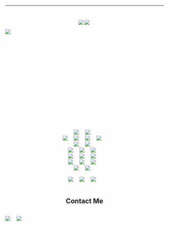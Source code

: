 <br />
<hr />
<br />
<div style="display: flex; align-items: center; justify-content: center;">
  <img
    align="left"
    src="https://github-readme-stats.vercel.app/api?username=ceosss&hide=contribs,prs&count_private=true&show_icons=true&theme=merko&title_color=00feca&text_color=a5d8f3&icon_color=00feca&hide_border=true"
  />

  <img
    align="left"
    src="https://github-readme-stats.vercel.app/api/top-langs/?username=ceosss&show_icons=true&theme=merko&title_color=00feca&text_color=a5d8f3&icon_color=00feca&hide_border=true"
  />
</div>
<div>
  <img
    align="left"
    src="https://github-readme-stats.vercel.app/api/pin/?username=ceosss&repo=news-app&show_icons=true&theme=merko&title_color=00feca&text_color=a5d8f3&icon_color=00feca&hide_border=true"
  />
</div>
<br />
<br />
<br />
<br />
<br />
<br />
<br />
<br />
<br />
<br />
<br />
<br />
<br />
<br />
<br />
<br />
<br />
<br />
<div>
  <p align="center">
    <img
      src="https://img.shields.io/badge/C++-LANGUAGE-blue.svg?style=for-the-badge&logo=cpp"
    />&nbsp;&nbsp;&nbsp;&nbsp;
    <img
      src="https://img.shields.io/badge/-DATA%20STRUCTURES%20AND%20ALGORITHM-black?logo=puppet&logoColor=white&style=for-the-badge"
    />&nbsp;&nbsp;&nbsp;&nbsp;
    <br />
    <img
      src="https://img.shields.io/badge/-HTML5-E34F26?style=for-the-badge&logo=html5&logoColor=white"
    />&nbsp;&nbsp;&nbsp;&nbsp;
    <img
      src="https://img.shields.io/badge/-CSS3-1572B6?style=for-the-badge&logo=css3"
    />&nbsp;&nbsp;&nbsp;&nbsp;
    <img
      src="https://img.shields.io/badge/-SASS-CC6699?logo=sass&logoColor=white&style=for-the-badge"
    />&nbsp;&nbsp;&nbsp;&nbsp;
    <img
      src="http://img.shields.io/badge/-JavaScript-black?style=for-the-badge&logo=javascript"
    />&nbsp;&nbsp;&nbsp;&nbsp;
    <br />
    <img
      src="https://img.shields.io/badge/-Nodejs-339933?style=for-the-badge&logo=Node.js&logoColor=white"
    />&nbsp;&nbsp;&nbsp;&nbsp;
    <img
      src="https://img.shields.io/badge/EXPRESS%20JS-FRAMEWORK-blue.svg?style=for-the-badge&logo=express"
    />&nbsp;&nbsp;&nbsp;&nbsp;
    <br />
    <img
      src="https://img.shields.io/badge/-React-61DAFB?style=for-the-badge&logo=react&logoColor=black"
    />&nbsp;&nbsp;&nbsp;&nbsp;
    <img
      src="https://img.shields.io/badge/-REDUX-764ABC?logo=redux&logoColor=white&style=for-the-badge&logoColor=white"
    />&nbsp;&nbsp;&nbsp;&nbsp;
    <img
      src="https://img.shields.io/badge/-Gatsby-663399?logo=gatsby&logoColor=white&style=for-the-badge"
    />&nbsp;&nbsp;&nbsp;&nbsp;
    <br />
    <img
      src="https://img.shields.io/badge/-FIREBASE-FFCA28?logo=firebase&logoColor=white&style=for-the-badge"
    />&nbsp;&nbsp;&nbsp;&nbsp;
    <img
      src="https://img.shields.io/badge/-MongoDB-47A248?style=for-the-badge&logo=mongodb&logoColor=white"
    />&nbsp;&nbsp;&nbsp;&nbsp;
    <img
      src="https://img.shields.io/badge/-mySQL-4479A1?logo=mysql&logoColor=white&style=for-the-badge"
    />&nbsp;&nbsp;&nbsp;&nbsp;
    <br />
    <img
      src="https://img.shields.io/badge/-Git-F05032?style=for-the-badge&logo=git&logoColor=white"
    />&nbsp;&nbsp;&nbsp;&nbsp;
    <img
      src="https://img.shields.io/badge/-GitHub-181717?style=for-the-badge&logo=github"
    />&nbsp;&nbsp;&nbsp;&nbsp;
    <img
      src="https://img.shields.io/badge/-gitlab-FCA23A?logo=gitlab&logoColor=white&style=for-the-badge"
    />&nbsp;&nbsp;&nbsp;&nbsp;
    <br />
    <img
      src="https://img.shields.io/badge/-Heroku-430098?logo=heroku&logoColor=white&style=for-the-badge"
    />&nbsp;&nbsp;&nbsp;&nbsp;
    <img
      src="https://img.shields.io/badge/-Vercel-black?logo=vercel&logoColor=white&style=for-the-badge"
    />&nbsp;&nbsp;&nbsp;&nbsp;
    <br />
    <br />
    <img
      src="https://img.shields.io/badge/OS-Ubuntu%2020.04%20LTS-informational?style=for-the-badge&logo=ubuntu&logoColor=white"
    />&nbsp;&nbsp;&nbsp;&nbsp;
    <img
      src="https://img.shields.io/badge/Editor-VSCode-blue?style=for-the-badge&logo=visual-studio-code&logoColor=white"
    />&nbsp;&nbsp;&nbsp;&nbsp;
    <img
      src="https://img.shields.io/badge/OS-Windows%2010-informational?style=for-the-badge&logo=windows&logoColor=white"
    />&nbsp;&nbsp;&nbsp;&nbsp;
    <br />
    <br />
    </p>
  </div>
  <div>
    <p align="center">
    <h2 align="center">Contact Me</h2>
    <br />
    <a target="blank"href="https://www.linkedin.com/in/ceosss/"><img src="https://img.shields.io/badge/linkedin-%230077B5.svg?&style=for-the-badge&logo=linkedin&logoColor=white" /></a>&nbsp;&nbsp;&nbsp;&nbsp;
    <a href="mailto:sswarajsamant@gmail.com?subject=Hello%20Swaraj%2CFrom%20Github"><img src="https://img.shields.io/badge/gmail-%23D14836.svg?&style=for-the-badge&logo=gmail&logoColor=white" /></a>
    <br />
    <br />
  </p>
</div>

